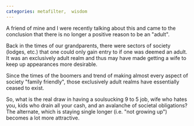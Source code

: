 ```yaml
---
categories: metafilter,  wisdom
---
```


A friend of mine and I were recently talking about this and came to the conclusion that there is no longer a positive reason to be an "adult".

Back in the times of our grandparents, there were sectors of society (lodges, etc.) that one could only gain entry to if one was deemed an adult. It was an exclusively adult realm and thus may have made getting a wife to keep up appearances more desirable.

Since the times of the boomers and trend of making almost every aspect of society "family friendly", those exclusively adult realms have essentially ceased to exist.

So, what is the real draw in having a soulsucking 9 to 5 job, wife who hates you, kids who drain all your cash, and an avalanche of societal obligations? The alternate, which is staying single longer (i.e. "not growing up") becomes a lot more attractive.